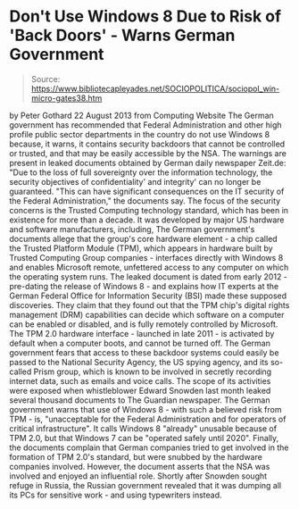 # Don't Use Windows 8 Due to Risk of 'Back Doors' - Warns German Government

> Source: https://www.bibliotecapleyades.net/SOCIOPOLITICA/sociopol_win-micro-gates38.htm

by Peter Gothard
22 August 2013
from
Computing Website
The German government has recommended that Federal Administration and other
high profile public sector departments in the country do not use Windows
8 because, it warns, it contains security backdoors that cannot be
controlled or trusted, and that may be easily accessible by the NSA.
The warnings are present in leaked documents obtained by German daily
newspaper
Zeit.de:
"Due to the loss of full sovereignty over
the information technology, the security objectives of confidentiality'
and integrity' can no longer be guaranteed.
"This can have significant consequences on the IT security of the
Federal Administration," the documents say.
The focus of the security concerns is the
Trusted Computing technology standard, which has been in existence for more
than a decade.
It was developed by major US hardware and
software manufacturers, including,
The German government's documents allege that
the group's core hardware element - a chip called the Trusted Platform
Module (TPM),
which appears in hardware built by Trusted Computing Group companies -
interfaces directly with Windows 8 and enables Microsoft remote, unfettered
access to any computer on which the operating system runs.
The leaked document is dated from early 2012 - pre-dating the release of
Windows 8 - and explains how IT experts at the German Federal Office for
Information Security (BSI) made these supposed discoveries.
They claim that they found out that the TPM chip's digital rights
management (DRM) capabilities can decide which software on a computer
can be enabled or disabled, and is fully remotely controlled by Microsoft.
The TPM 2.0 hardware interface - launched in late 2011 - is activated by
default when a computer boots, and cannot be turned off.
The German government fears that access to these backdoor systems could
easily be passed to the National Security Agency, the US spying agency, and
its so-called Prism group, which is known to be involved in secretly
recording internet data, such as emails and voice calls.
The scope of its activities were exposed when whistleblower
Edward Snowden last month leaked
several thousand documents to The Guardian newspaper.
The German government warns that use of Windows 8 - with such a believed
risk from TPM - is,
"unacceptable for the Federal Administration
and for operators of critical infrastructure".
It calls Windows 8 "already" unusable because of
TPM 2.0, but that Windows 7 can be "operated safely until 2020".
Finally, the documents complain that German companies tried to get involved
in the formation of TPM 2.0's standard, but were snubbed by the hardware
companies involved.
However, the document asserts that the NSA was involved and enjoyed an
influential role.
Shortly after Snowden sought refuge in Russia, the Russian government
revealed that it was dumping all its PCs for sensitive work - and using
typewriters instead.
